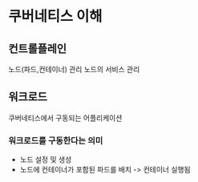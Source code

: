 # 쿠버네티스 이해

## 컨트롤플레인

노드(파드,컨테이너) 관리
노드의 서비스 관리

## 워크로드

쿠버네티스에서 구동되는 어플리케이션

### 워크로드를 구동한다는 의미

- 노드 설정 및 생성
- 노드에 컨테이너가 포함된 파드를 배치 -> 컨테이너 실행됨

